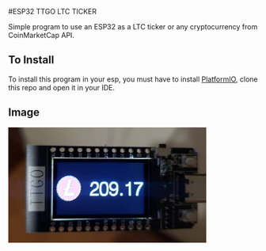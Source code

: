#ESP32 TTGO LTC TICKER

Simple program to use an ESP32 as a LTC ticker or any cryptocurrency from CoinMarketCap API.

## To Install

To install this program in your esp, you must have to install [PlatformIO](https://platformio.org/), clone this repo and open it in your IDE.

## Image

<p><img src="https://github.com/jomiva/esp32-ttgo-ticker/blob/main/assets/esp32-ticker.png" alt="Cover" width="400"></p>
